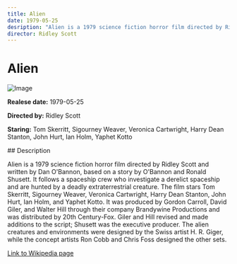 ```yaml
---
title: Alien
date: 1979-05-25
desription: "Alien is a 1979 science fiction horror film directed by Ridley Scott and written by Dan O'Bannon, based on a story by O'Bannon and Ronald Shusett. It follows a spaceship crew who investigate a derelict spaceship and are hunted by a deadly extraterrestrial creature. The film stars Tom Skerritt, Sigourney Weaver, Veronica Cartwright, Harry Dean Stanton, John Hurt, Ian Holm, and Yaphet Kotto. It was produced by Gordon Carroll, David Giler, and Walter Hill through their company Brandywine Productions and was distributed by 20th Century-Fox. Giler and Hill revised and made additions to the script; Shusett was the executive producer. The alien creatures and environments were designed by the Swiss artist H. R. Giger, while the concept artists Ron Cobb and Chris Foss designed the other sets."
director: Ridley Scott
---
```


# Alien
![Image](https://images.bauerhosting.com/legacy/empire-images/features/571f98677211b7171ffcf68c/Alien%20Chestburster2.jpg?auto=format&amp;w=1440&amp;q=80)

<p><strong>Realese date:</strong> 1979-05-25</p>
<p><strong>Directed by:</strong> Ridley Scott</p>
<p><strong>Staring:</strong> Tom Skerritt, Sigourney Weaver, Veronica Cartwright, Harry Dean Stanton, John Hurt, Ian Holm, Yaphet Kotto</p>
## Description
<p>Alien is a 1979 science fiction horror film directed by Ridley Scott and written by Dan O'Bannon, based on a story by O'Bannon and Ronald Shusett. It follows a spaceship crew who investigate a derelict spaceship and are hunted by a deadly extraterrestrial creature. The film stars Tom Skerritt, Sigourney Weaver, Veronica Cartwright, Harry Dean Stanton, John Hurt, Ian Holm, and Yaphet Kotto. It was produced by Gordon Carroll, David Giler, and Walter Hill through their company Brandywine Productions and was distributed by 20th Century-Fox. Giler and Hill revised and made additions to the script; Shusett was the executive producer. The alien creatures and environments were designed by the Swiss artist H. R. Giger, while the concept artists Ron Cobb and Chris Foss designed the other sets.</p>

<a href="https://en.wikipedia.org/wiki/Alien_(film)">Link to Wikipedia page</a>

